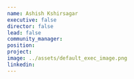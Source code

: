 ```yaml
---
name: Ashish Kshirsagar
executive: false
director: false
lead: false
community_manager:   
position:  
project:  
image: ../assets/default_exec_image.png
linkedin: 
---
```

